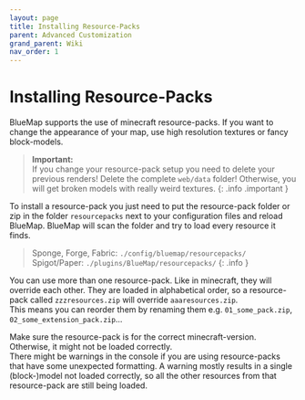```yaml
---
layout: page
title: Installing Resource-Packs
parent: Advanced Customization
grand_parent: Wiki
nav_order: 1
---
```


# Installing Resource-Packs

BlueMap supports the use of minecraft resource-packs. If you want to change the appearance of your map, 
use high resolution textures or fancy block-models.

> **Important:**<br>
> If you change your resource-pack setup you need to delete your previous renders! Delete the complete `web/data` 
> folder! Otherwise, you will get broken models with really weird textures.
{: .info .important }

To install a resource-pack you just need to put the resource-pack folder or zip in the folder `resourcepacks` next to 
your configuration files and reload BlueMap. BlueMap will scan the folder and try to load every resource it finds.

> Sponge, Forge, Fabric: `./config/bluemap/resourcepacks/`<br>
> Spigot/Paper: `./plugins/BlueMap/resourcepacks/`
{: .info }

You can use more than one resource-pack. Like in minecraft, they will override each other. They are loaded in 
alphabetical order, so a resource-pack called `zzzresources.zip` will override `aaaresources.zip`.<br>
This means you can reorder them by renaming them e.g. `01_some_pack.zip`, `02_some_extension_pack.zip`...

Make sure the resource-pack is for the correct minecraft-version. Otherwise, it might not be loaded correctly.<br>
There might be warnings in the console if you are using resource-packs that have some unexpected formatting. A warning
mostly results in a single (block-)model not loaded correctly, so all the other resources from that resource-pack are 
still being loaded.